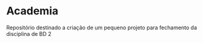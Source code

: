 # Academia
Repositório destinado a criação de um pequeno projeto para fechamento da disciplina de BD 2
